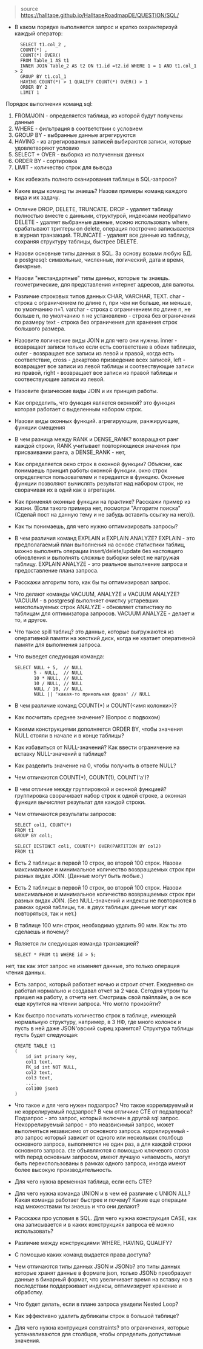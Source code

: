 > source https://halltape.github.io/HalltapeRoadmapDE/QUESTION/SQL/

* В каком порядке выполняется запрос и кратко охарактеризуй каждый оператор:

        SELECT t1.col_2 , 
        COUNT(*) , 
        COUNT(*) OVER() 
        FROM Table_1 AS t1
        INNER JOIN Table_2 AS t2 ON t1.id =t2.id WHERE 1 = 1 AND t1.col_1 > 2 
        GROUP BY t1.col_1 
        HAVING COUNT(*) > 1 QUALIFY COUNT(*) OVER() > 1 
        ORDER BY 2 
        LIMIT 1 
Порядок выполнения команд sql:
1. FROM/JOIN - определяется таблица, из которой будут получены данные
2. WHERE - фильтрация в соответствии с условием
3. GROUP BY - выбранные данные агрегируются
4. HAVING - из агрегированных записей выбираются записи, которые удовлетворяют условию
5. SELECT + OVER - выборка из полученных данных
6. ORDER BY - сортировка
7. LIMIT - количество строк для вывода

* Как избежать полного сканирования таблицы в SQL-запросе?
* Какие виды команд ты знаешь? Назови примеры команд каждого вида и их задачу. 
* Отличие DROP, DELETE, TRUNCATE. 
DROP - удаляет таблицу полностью вместе с данными, структурой, индексами необратимо
DELETE - удаляет выбранные данные, можно использовать where, срабатывают триггеры on delete, операция построчно записывается в журнал транзакций.
TRUNCATE - удалеят все данные из таблицу, сохраняя структуру таблицы, быстрее DELETE.

* Назови основные типы данных в SQL. За основу возьми любую БД.
в postgresql:
символьные, численные, логический, дата и время, бинарные.

* Назови "нестандартные" типы данных, которые ты знаешь. 
геометрические, для представления интернет адресов, для валюты.

* Различие строковых типов данных CHAR, VARCHAR, TEXT. 
char - строка с ограничением по длине n, при чем ни больше, ни меньше, по умолчанию n=1.
varchar - строка с ограничением по длине n, не больше n, по умолчанию n не установлено - строка без ограничения по размеру
text - строка без ограничения для хранения строк большого размера.

* Назовите логические виды JOIN и для чего они нужны. 
inner - возвращает записи только если есть соответствие в обеих таблицах, 
outer - возвращает все записи из левой и правой, когда есть соответствие, 
cross - декартово призведение всех записей, 
left - возвращает все записи из левой таблицы и соотвествующие записи из правой, 
right - возвращает все записи из правой таблицы и соотвествующие записи из левой.

* Назовите физические виды JOIN и их принцип работы. 
* Как определить, что функция является оконной?
это функция которая работает с выделенным набором строк.

* Назови виды оконных функций.
агрегирующие, ранжирующие, функции смещения

* В чем разница между RANK и DENSE_RANK?
возвращают ранг каждой строки, RANK учитывает повторяющиеся значения при присваивании ранга, а DENSE_RANK - нет, 
* Как определяется окно строк в оконной функции? Объясни, как понимаешь принцип работы оконной функции. 
окно строк определяется пользователем и передается в функцию.
Оконные функции позволяют вычислять результат над набором строк, не сворачивая их в однй как в агрегации.

* Как применял оконные функции на практике? Расскажи пример из жизни. (Если такого примера нет, посмотри "Алгоритм поиска" (Сделай пост на данную тему и не забудь вставить ссылку на него)).

* Как ты понимаешь, для чего нужно оптимизировать запросы?

* В чем различия команд EXPLAIN и EXPLAIN ANALYZE? 
EXPLAIN - это предполагаемый план выполнения на основе статистики таблиц, можно выполнять операции insert/delete/update без настоящего обновления и выполнять сложные выборки select не нагружая таблицу.
EXPLAIN ANALYZE - это реальное выполнение запроса и предоставление плана запроса.

* Расскажи алгоритм того, как бы ты оптимизировал запрос. 
* Что делают команды VACUUM, ANALYZE и VACUUM ANALYZE? 
VACUUM - в postgresql выполняет очистку устаревших неиспользуемых строк
ANALYZE - обновляет статистику по таблицам для оптимизатора запросов.
VACUUM ANALYZE - делает и то, и другое.

* Что такое spill таблиц? 
это данные, которые выгружаются из оперативной памяти на жесткий диск, когда не хватает оперативной памяти для выполнения запроса.

* Что выведет следующая команда:

      SELECT NULL + 5,  // NULL
             5 - NULL,  // NULL
             10 * NULL, // NULL
             10 / NULL, // NULL
             NULL / 10, // NULL
             NULL || 'какая-то прикольная фраза' // NULL

* В чем различие команд COUNT(*) и COUNT(<имя колонки>)? 
* Как посчитать среднее значение? (Вопрос с подвохом) 
* Какими конструкциями дополняется ORDER BY, чтобы значения NULL стояли в начале и в конце таблицы? 
* Как избавиться от NULL-значений? Как ввести ограничение на вставку NULL-значений в таблице? 
* Как разделить значение на 0, чтобы получить в ответе NULL? 
* Чем отличаются COUNT(*), COUNT(1), COUNT('a')? 
* В чем отличие между группировкой и оконной функцией? 
группировка сворачивает набор строк к одной строке, а оконная функция вычисляет результат для каждой строки.

* Чем отличаются результаты запросов:

      SELECT col1, COUNT(*) 
      FROM t1 
      GROUP BY col1;

      SELECT DISTINCT col1, COUNT(*) OVER(PARTITION BY col2)
      FROM t1

* Есть 2 таблицы: в первой 10 строк, во второй 100 строк. Назови максимальное и минимальное количество возвращаемых строк при разных видах JOIN. (Данные могут быть любые.) 
* Есть 2 таблицы: в первой 10 строк, во второй 100 строк. Назови максимальное и минимальное количество возвращаемых строк при разных видах JOIN. (Без NULL-значений и индексы не повторяются в рамках одной таблицы, т.е. в двух таблицах данные могут как повторяться, так и нет.) 
* В таблице 100 млн строк, необходимо удалить 90 млн. Как ты это сделаешь и почему? 
* Является ли следующая команда транзакцией?

      SELECT * FROM t1 WHERE id > 5;
нет, так как этот запрос не изменяет данные, это только операция чтения данных.

* Есть запрос, который работает ночью и строит отчет. Ежедневно он работал нормально и создавал отчет за 2 часа. Сегодня утром ты пришел на работу, а отчета нет. Смотришь свой пайплайн, а он все еще крутится на чтении запроса. Что могло произойти? 
* Как быстро посчитать количество строк в таблице, имеющей нормальную структуру, например, в 3 НФ, где много колонок и пусть в ней даже JSON'овский сырец хранится? Структура таблицы пусть будет следующая:

      CREATE TABLE t1 
      (
          id int primary key,
          col1 text,
          FK_id int NOT NULL,
          col2 text,
          col3 text,
          ....
          col100 jsonb
      )
* Что такое и для чего нужен подзапрос? Что такое коррелируемый и не коррелируемый подзапрос? В чем отличиие СТЕ от подзапроса? 
Подзапрос - это запрос, который включен в другой sql запрос.
Некоррелируемый запрос - это неазвисимый запрос, может выполняться независимо от основного запроса.
коррелируемый - это запрос который зависит от одного или нескольких столбоцв основного запроса, выполняется не один раз, а для каждой строки основного запроса.
cte объявляются с помощью ключевого слова with перед основным запросом, имеют лучшую читаемость, могут быть переиспользованы в рамках одного запроса, иногда имеют более высокую производительность.


* Для чего нужна временная таблица, если есть CTE? 
* Для чего нужна команда UNION и в чем её различие с UNION ALL? Какая команда работает быстрее и почему? Какие еще операции над множествами ты знаешь и что они делают? 
* Расскажи про условия в SQL. Для чего нужна конструкция CASE, как она записывается и в каких конструкциях запроса её можно использовать? 
* Различие между конструкциями WHERE, HAVING, QUALIFY? 
* С помощью каких команд выдается права доступа? 
* Чем отличаются типы данных JSON и JSONb? 
это типы данных которые хранят данные в формате json, только JSONb преобразует данные в бинарный формат, что увеличивает время на вставку но в последствии поддерживает индексы, оптимизирует хранение и обработку.

* Что будет делать, если в плане запроса увидели Nested Loop? 
* Как эффективно удалить дубликаты строк в большой таблице? 

* Для чего нужна контрукция constraints?
это ограничения, которые устанавливаются для столбцов, чтобы определить допустимые значения.
